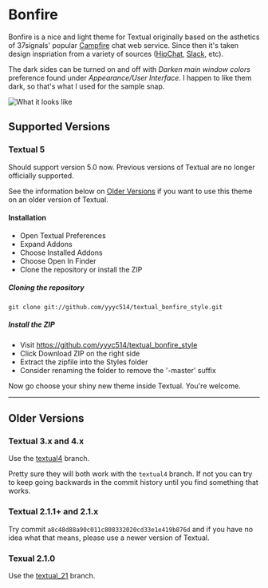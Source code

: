 # Bonfire

Bonfire is a nice and light theme for Textual originally based on the asthetics of 37signals' popular [Campfire](http://campfirenow.com) chat web service. Since then it's taken design inspriation from a variety of sources ([HipChat](http://hipchat.com), [Slack](http://slack.com), etc). 

The dark sides can be turned on and off with *Darken main window colors* preference found under *Appearance/User Interface*. I happen to like them dark, so that's what I used for the sample snap.

![What it looks like](https://raw.github.com/yyyc514/textual_bonfire_style/master/bonfire_snap.png)


## Supported Versions

### Textual 5

Should support version 5.0 now.  Previous versions of Textual are no longer officially supported. 

See the information below on [Older Versions](#older) if you want to use this theme on an older version of Textual.

#### Installation

* Open Textual Preferences
* Expand Addons
* Choose Installed Addons
* Choose Open In Finder
* Clone the repository or install the ZIP

##### Cloning the repository

    git clone git://github.com/yyyc514/textual_bonfire_style.git

##### Install the ZIP

* Visit https://github.com/yyyc514/textual_bonfire_style
* Click Download ZIP on the right side
* Extract the zipfile into the Styles folder
* Consider renaming the folder to remove the '-master' suffix

Now go choose your shiny new theme inside Textual.  You're welcome.

-----

<a name="older"></a>
## Older Versions

### Textual 3.x and 4.x

Use the [textual4](https://github.com/yyyc514/textual_bonfire_style/tree/textual4) branch.

Pretty sure they will both work with the `textual4` branch.  If not you can try to keep going backwards in the commit history until you find something that works.

### Textual 2.1.1+ and 2.1.x

Try commit `a8c48d88a90c011c808332020cd33e1e419b876d` and if you have no idea what that means, please use a newer version of Textual.

### Texual 2.1.0

Use the [textual_21](https://github.com/yyyc514/textual_bonfire_style/tree/textual_21) branch.
